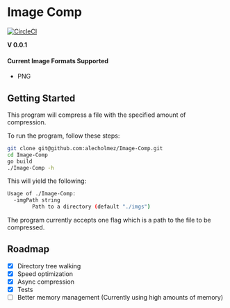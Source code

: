 # Image Comp
[![CircleCI](https://circleci.com/gh/alecholmez/Image-Comp/tree/develop.svg?style=shield)](https://circleci.com/gh/alecholmez/Image-Comp/tree/develop)

__V 0.0.1__
#### Current Image Formats Supported
-   PNG

## Getting Started
This program will compress a file with the specified amount of compression.

To run the program, follow these steps:
```bash
git clone git@github.com:alecholmez/Image-Comp.git
cd Image-Comp
go build
./Image-Comp -h
```
This will yield the following:
```bash
Usage of ./Image-Comp:
  -imgPath string
        Path to a directory (default "./imgs")
```
The program currently accepts one flag which is a path to the file to be compressed.

## Roadmap
-   [X] Directory tree walking
-   [X] Speed optimization
-   [X] Async compression
-   [X] Tests
-   [ ] Better memory management (Currently using high amounts of memory)
